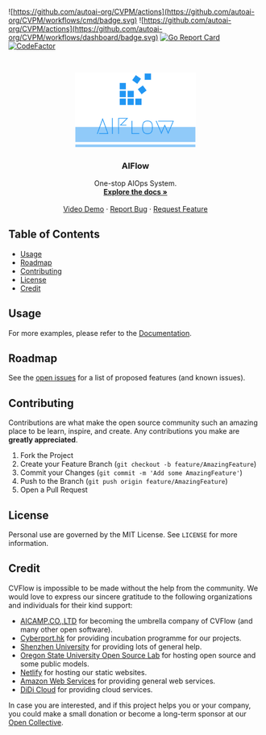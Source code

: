 ![https://github.com/autoai-org/CVPM/actions](https://github.com/autoai-org/CVPM/workflows/cmd/badge.svg)
![https://github.com/autoai-org/CVPM/actions](https://github.com/autoai-org/CVPM/workflows/dashboard/badge.svg)
[![Go Report Card](https://goreportcard.com/badge/github.com/autoai-org/CVPM)](https://goreportcard.com/report/github.com/autoai-org/CVPM)
[![CodeFactor](https://www.codefactor.io/repository/github/autoai-org/aiflow/badge)](https://www.codefactor.io/repository/github/autoai-org/aiflow)

<!-- PROJECT LOGO -->
<br />
<p align="center">
  <a href="https://github.com/autoai-org/cvpm">
    <img src="assets/logo_transparent.png" alt="Logo" width="240">
  </a>

  <h3 align="center">AIFlow</h3>

  <p align="center">
    One-stop AIOps System.
    <br />
    <a href="https://aiflow.autoai.org"><strong>Explore the docs »</strong></a>
    <br />
    <br />
    <a href="https://www.youtube.com/watch?v=0TU28hkx7KE&t=33s">Video Demo</a>
    ·
    <a href="https://github.com/autoai-org/cvpm/issues">Report Bug</a>
    ·
    <a href="https://github.com/autoai-org/cvpm/issues">Request Feature</a>
  </p>
</p>


<!-- TABLE OF CONTENTS -->
## Table of Contents

* [Usage](#usage)
* [Roadmap](#roadmap)
* [Contributing](#contributing)
* [License](#license)
* [Credit](#credit)
<!-- USAGE EXAMPLES -->

## Usage

For more examples, please refer to the [Documentation](https://aiflow.autoai.org).

<!-- ROADMAP -->
## Roadmap

See the [open issues](https://github.com/autoai-org/cvpm/issues) for a list of proposed features (and known issues).

<!-- CONTRIBUTING -->
## Contributing

Contributions are what make the open source community such an amazing place to be learn, inspire, and create. Any contributions you make are **greatly appreciated**.

1. Fork the Project
2. Create your Feature Branch (`git checkout -b feature/AmazingFeature`)
3. Commit your Changes (`git commit -m 'Add some AmazingFeature'`)
4. Push to the Branch (`git push origin feature/AmazingFeature`)
5. Open a Pull Request

<!-- LICENSE -->
## License

Personal use are governed by the MIT License. See `LICENSE` for more information.

## Credit

CVFlow is impossible to be made without the help from the community. We would love to express our sincere gratitude to the following organizations and individuals for their kind support:

* [AICAMP.CO.,LTD](https://autoai.org) for becoming the umbrella company of CVFlow (and many other open software).
* [Cyberport.hk](https://cyberport.hk) for providing incubation programme for our projects.
* [Shenzhen University](https://www.szu.edu.cn) for providing lots of general help.
* [Oregon State University Open Source Lab](https://osuosl.org/) for hosting open source and some public models.
* [Netlify](https://www.netlify.com/) for hosting our static websites.
* [Amazon Web Services](https://aws.amazon.com) for providing general web services.
* [DiDi Cloud](https://www.didiyun.com/?channel=14204) for providing cloud services.

In case you are interested, and if this project helps you or your company, you could make a small donation or become a long-term sponsor at our [Open Collective](http://opencollective.com/autoai).
